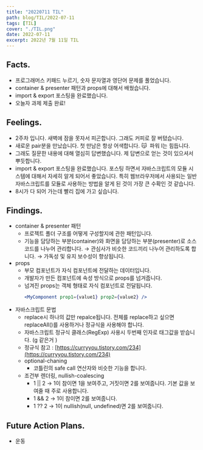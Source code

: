 ```yaml
---
title: "20220711 TIL"
path: blog/TIL/2022-07-11
tags: [TIL]
cover: "./TIL.png"
date: 2022-07-11
excerpt: 2022년 7월 11일 TIL
---
```


## Facts.

- 프로그래머스 키패드 누르기, 숫자 문자열과 영단어 문제를 풀었습니다.
- container & presenter 패턴과 props에 대해서 배웠습니다.
- import & export 포스팅을 완료했습니다.
- 오늘자 과제 제출 완료!

## Feelings.

- 2주차 입니다. 새벽에 잠을 못자서 피곤합니다. 그래도 커피로 잘 버텼습니다.
- 새로운 pair분을 만났습니다. 첫 만남은 항상 어색합니다. 😽  파워 I는 힘듭니다.
- 그래도 질문한 내용에 대해 열심히 답변했습니다. 제 답변으로 얻는 것이 있으셔서 뿌듯합니다.
- import & export 포스팅을 완료했습니다. 포스팅 하면서 자바스크립트의 모듈 시스템에 대해서 자세히 알게 되어서 좋았습니다. 특히 웹브라우저에서 사용되는 일반 자바스크립트를 모듈로 사용하는 방법을 알게 된 것이 가장 큰 수확인 것 같습니다.
- 8시가 다 되어 가는데 빨리 집에 가고 싶습니다.

## Findings.

- container & presenter 패턴
  - 프로젝트 폴더 구조를 어떻게 구성할지에 관한 패턴입니다.
  - 기능을 담당하는 부분(container)와 화면을 담당하는 부분(presenter)로 소스코드를 나누어 관리합니다.
    → 관심사가 비슷한 코드끼리 나누어 관리하도록 합니다.
    → 가독성 및 유지 보수성이 향상됩니다.
- props
  - 부모 컴포넌트가 자식 컴포넌트에 전달하는 데이터입니다.
  - 개발자가 만든 컴포넌트에 속성 방식으로 props를 넘겨줍니다.
  - 넘겨진 props는 객체 형태로 자식 컴포넌트로 전달됩니다.
    ```jsx
    <MyComponent prop1={value1} prop2={value2} />
    ```
- 자바스크립트 문법
  - replace시 하나의 값만 repalce됩니다. 전체를 replace하고 싶으면 replaceAll()를 사용하거나 정규식을 사용해야 합니다.
  - 자바스크립트 정규식 클래스(RegExp) 사용시 두번째 인자로 태그값을 받습니다. (g 같은거 )
  - 정규식 참고 : [https://curryyou.tistory.com/234](https://curryyou.tistory.com/234)
  - optional-chaning
    - 코틀린의 safe call 연산자와 비슷한 기능을 합니다.
  - 조건부 렌더링, nullish-coalescing
    - 1 || 2 → 1이 참이면 1을 보여주고, 거짓이면 2를 보여줍니다. 기본 값을 보여줄 때 주로 사용합니다.
    - 1 && 2 → 1이 참이면 2를 보여줍니다.
    - 1 ?? 2 → 1이 nullish(null, undefined)면 2를 보여줍니다.

## Future Action Plans.

- 운동
